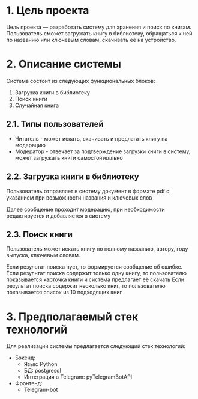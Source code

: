 # 1. Цель проекта

Цель проекта — разработать систему для хранения и поиск по книгам.
Пользователь сможет загружать книгу в библиотеку, обращаться к ней по названию
или ключевым словам, скачивать её на устройство. 

# 2. Описание системы

Система состоит из следующих функциональных блоков:
1. Загрузка книги в библиотеку
2. Поиск книги
3. Случайная книга

## 2.1. Типы пользователей
* Читатель - может искать, скачивать и предлагать книгу на модерацию
* Модератор - отвечает за подтверждение загрузки книги в систему, 
может загружать книги самостоятелльно


## 2.2. Загрузка книги в библиотеку
Пользователь отправляет в систему документ в формате pdf с указанием
при возможности названия и ключевых слов

Далее сообщение проходит модерацию, при необходимости редактируется и
добавляется в систему

## 2.3. Поиск книги
Пользователь может искать книгу по полному названию, автору, году выпуска,
ключевым словам.

Если результат поиска пуст, то формируется сообщение об ошибке.
Если результат поиска содержит только одну книгу, то пользователю показывается
карточка книги и система предлагает её скачать
Если результат поиска содержит несколько книг, то пользователю показывается
список из 10 подходящих книг

# 3. Предполагаемый стек технологий
Для реализации системы предлагается следующий стек технологий:
* Бэкенд:
  - Язык: Python
  - БД: postgresql
  - Интеграция в Telegram: pyTelegramBotAPI 
* Фронтенд:
  - Telegram-bot
